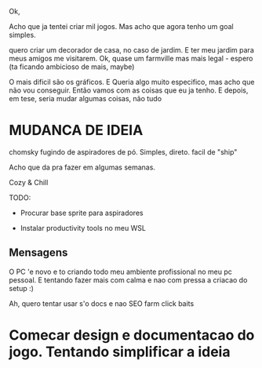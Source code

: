 Ok,

Acho que ja tentei criar mil jogos. Mas acho que agora tenho um goal simples.

quero criar um decorador de casa, no caso de jardim. E ter meu jardim para meus amigos me visitarem.
Ok, quase um farmville mas mais legal - espero (ta ficando ambicioso de mais, maybe)


O mais dificil são os gráficos.
E Queria algo muito especifico, mas acho que não vou conseguir. Então vamos com as coisas que eu ja tenho.
E depois, em tese, seria mudar algumas coisas, não tudo



# MUDANCA DE IDEIA

chomsky fugindo de aspiradores de pó. Simples, direto. facil de "ship"

Acho que da pra fazer em algumas semanas.

Cozy & Chill

TODO:
- Procurar base sprite para aspiradores 

- Instalar productivity tools no meu WSL













## Mensagens

O PC 'e novo e to criando todo meu ambiente profissional no meu pc pessoal. E tentando fazer mais com calma e nao com pressa a criacao do setup :)


Ah, quero tentar usar s'o docs e nao SEO farm click baits









# Comecar design e documentacao do jogo. Tentando simplificar a ideia